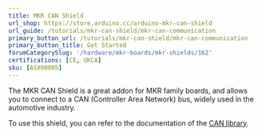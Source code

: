```yaml
---
title: MKR CAN Shield
url_shop: https://store.arduino.cc/arduino-mkr-can-shield
url_guide: /tutorials/mkr-can-shield/mkr-can-communication
primary_button_url: /tutorials/mkr-can-shield/mkr-can-communication
primary_button_title: Get Started
forumCategorySlug: '/hardware/mkr-boards/mkr-shields/162'
certifications: [CE, UKCA]
sku: [ASX00005]
---
```


The MKR CAN Shield is a great addon for MKR family boards, and allows you to connect to a CAN (Controller Area Network) bus, widely used in the automotive industry.

To use this shield, you can refer to the documentation of the [CAN library](https://github.com/sandeepmistry/arduino-CAN).
